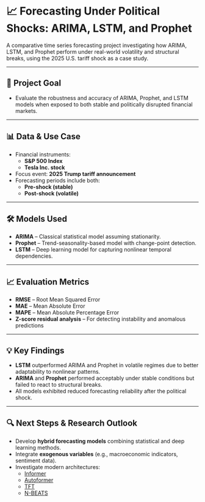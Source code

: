 # 📈 Forecasting Under Political Shocks: ARIMA, LSTM, and Prophet

A comparative time series forecasting project investigating how ARIMA, LSTM, and Prophet perform under real-world volatility and structural breaks, using the 2025 U.S. tariff shock as a case study.

---

## 🧠 Project Goal

- Evaluate the robustness and accuracy of ARIMA, Prophet, and LSTM models when exposed to both stable and politically disrupted financial markets.

---

## 📊 Data & Use Case

- Financial instruments:
  - **S&P 500 Index**
  - **Tesla Inc. stock**
- Focus event: **2025 Trump tariff announcement**
- Forecasting periods include both:
  - **Pre-shock (stable)**
  - **Post-shock (volatile)**

---

## 🛠️ Models Used

- **ARIMA** – Classical statistical model assuming stationarity.
- **Prophet** – Trend-seasonality-based model with change-point detection.
- **LSTM** – Deep learning model for capturing nonlinear temporal dependencies.

---

## 📈 Evaluation Metrics

- **RMSE** – Root Mean Squared Error  
- **MAE** – Mean Absolute Error  
- **MAPE** – Mean Absolute Percentage Error  
- **Z-score residual analysis** – For detecting instability and anomalous predictions

---

## 💡 Key Findings

- **LSTM** outperformed ARIMA and Prophet in volatile regimes due to better adaptability to nonlinear patterns.
- **ARIMA** and **Prophet** performed acceptably under stable conditions but failed to react to structural breaks.
- All models exhibited reduced forecasting reliability after the political shock.

---

## 🔍 Next Steps & Research Outlook

- Develop **hybrid forecasting models** combining statistical and deep learning methods.
- Integrate **exogenous variables** (e.g., macroeconomic indicators, sentiment data).
- Investigate modern architectures:
  - [Informer](https://arxiv.org/abs/2012.07436)
  - [Autoformer](https://arxiv.org/abs/2106.13008)
  - [TFT](https://arxiv.org/abs/1912.09363)
  - [N-BEATS](https://arxiv.org/abs/1905.10437)
